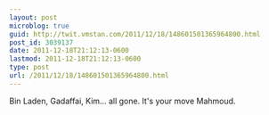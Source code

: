 ```yaml
---
layout: post
microblog: true
guid: http://twit.vmstan.com/2011/12/18/148601501365964800.html
post_id: 3039137
date: 2011-12-18T21:12:13-0600
lastmod: 2011-12-18T21:12:13-0600
type: post
url: /2011/12/18/148601501365964800.html
---
```

Bin Laden, Gadaffai, Kim… all gone. It's your move Mahmoud.
